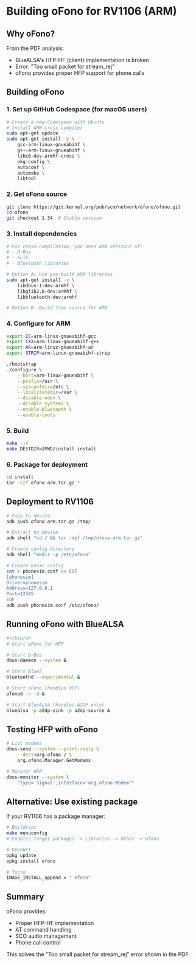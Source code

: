 # Building oFono for RV1106 (ARM)

## Why oFono?

From the PDF analysis:
- BlueALSA's HFP-HF (client) implementation is broken
- Error: "Too small packet for stream_rej" 
- oFono provides proper HFP support for phone calls

## Building oFono

### 1. Set up GitHub Codespace (for macOS users)

```bash
# Create a new Codespace with Ubuntu
# Install ARM cross-compiler
sudo apt-get update
sudo apt-get install -y \
    gcc-arm-linux-gnueabihf \
    g++-arm-linux-gnueabihf \
    libc6-dev-armhf-cross \
    pkg-config \
    autoconf \
    automake \
    libtool
```

### 2. Get oFono source

```bash
git clone https://git.kernel.org/pub/scm/network/ofono/ofono.git
cd ofono
git checkout 1.34  # Stable version
```

### 3. Install dependencies

```bash
# For cross-compilation, you need ARM versions of:
# - D-Bus
# - GLib
# - Bluetooth libraries

# Option A: Use pre-built ARM libraries
sudo apt-get install -y \
    libdbus-1-dev:armhf \
    libglib2.0-dev:armhf \
    libbluetooth-dev:armhf

# Option B: Build from source for ARM
```

### 4. Configure for ARM

```bash
export CC=arm-linux-gnueabihf-gcc
export CXX=arm-linux-gnueabihf-g++
export AR=arm-linux-gnueabihf-ar
export STRIP=arm-linux-gnueabihf-strip

./bootstrap
./configure \
    --host=arm-linux-gnueabihf \
    --prefix=/usr \
    --sysconfdir=/etc \
    --localstatedir=/var \
    --disable-udev \
    --disable-systemd \
    --enable-bluetooth \
    --enable-tools
```

### 5. Build

```bash
make -j4
make DESTDIR=$PWD/install install
```

### 6. Package for deployment

```bash
cd install
tar -czf ofono-arm.tar.gz *
```

## Deployment to RV1106

```bash
# Copy to device
adb push ofono-arm.tar.gz /tmp/

# Extract on device
adb shell "cd / && tar -xzf /tmp/ofono-arm.tar.gz"

# Create config directory
adb shell "mkdir -p /etc/ofono"

# Create basic config
cat > phonesim.conf << EOF
[phonesim]
Driver=phonesim
Address=127.0.0.1
Port=12345
EOF
adb push phonesim.conf /etc/ofono/
```

## Running oFono with BlueALSA

```bash
#!/bin/sh
# Start oFono for HFP

# Start D-Bus
dbus-daemon --system &

# Start BlueZ
bluetoothd --experimental &

# Start oFono (handles HFP)
ofonod -n -d &

# Start BlueALSA (handles A2DP only)
bluealsa -p a2dp-sink -p a2dp-source &
```

## Testing HFP with oFono

```bash
# List modems
dbus-send --system --print-reply \
    --dest=org.ofono / \
    org.ofono.Manager.GetModems

# Monitor HFP
dbus-monitor --system \
    "type='signal',interface='org.ofono.Modem'"
```

## Alternative: Use existing package

If your RV1106 has a package manager:

```bash
# Buildroot
make menuconfig
# Enable: Target packages -> Libraries -> Other -> ofono

# OpenWrt
opkg update
opkg install ofono

# Yocto
IMAGE_INSTALL_append = " ofono"
```

## Summary

oFono provides:
- Proper HFP-HF implementation
- AT command handling
- SCO audio management
- Phone call control

This solves the "Too small packet for stream_rej" error shown in the PDF.